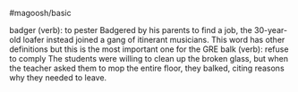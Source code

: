 #magoosh/basic

badger (verb): to pester 
Badgered by his parents to find a job, the 30-year-old loafer instead joined a gang of itinerant musicians. 
This word has other definitions but this is the most important one for the GRE 
balk (verb): refuse to comply 
The students were willing to clean up the broken glass, but when the teacher asked them to mop the 
entire floor, they balked, citing reasons why they needed to leave. 

